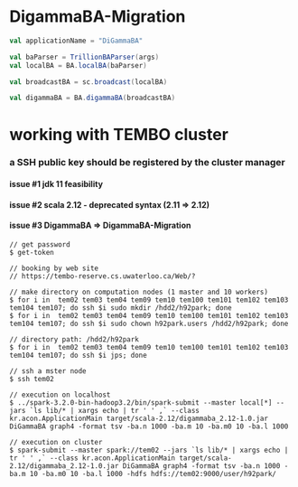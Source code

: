 # DigammaBA-Migration

```scala
val applicationName = "DiGammaBA"

val baParser = TrillionBAParser(args)
val localBA = BA.localBA(baParser)

val broadcastBA = sc.broadcast(localBA)

val digammaBA = BA.digammaBA(broadcastBA)
```

# working with TEMBO cluster
### a SSH public key should be registered by the cluster manager 

#### issue #1 jdk 11 feasibility
#### issue #2 scala 2.12 - deprecated syntax (2.11 => 2.12)
#### issue #3 DigammaBA => DigammaBA-Migration 

```shell
// get password 
$ get-token

// booking by web site
// https://tembo-reserve.cs.uwaterloo.ca/Web/?

// make directory on computation nodes (1 master and 10 workers)
$ for i in  tem02 tem03 tem04 tem09 tem10 tem100 tem101 tem102 tem103 tem104 tem107; do ssh $i sudo mkdir /hdd2/h92park; done
$ for i in  tem02 tem03 tem04 tem09 tem10 tem100 tem101 tem102 tem103 tem104 tem107; do ssh $i sudo chown h92park.users /hdd2/h92park; done

// directory path: /hdd2/h92park
$ for i in  tem02 tem03 tem04 tem09 tem10 tem100 tem101 tem102 tem103 tem104 tem107; do ssh $i jps; done

// ssh a mster node
$ ssh tem02

// execution on localhost
$ ../spark-3.2.0-bin-hadoop3.2/bin/spark-submit --master local[*] --jars `ls lib/* | xargs echo | tr ' ' ,` --class kr.acon.ApplicationMain target/scala-2.12/digammaba_2.12-1.0.jar DiGammaBA graph4 -format tsv -ba.n 1000 -ba.m 10 -ba.m0 10 -ba.l 1000

// execution on cluster
$ spark-submit --master spark://tem02 --jars `ls lib/* | xargs echo | tr ' ' ,` --class kr.acon.ApplicationMain target/scala-2.12/digammaba_2.12-1.0.jar DiGammaBA graph4 -format tsv -ba.n 1000 -ba.m 10 -ba.m0 10 -ba.l 1000 -hdfs hdfs://tem02:9000/user/h92park/
```